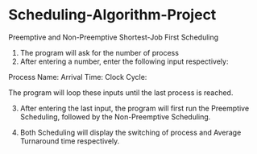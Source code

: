 # Scheduling-Algorithm-Project
Preemptive and Non-Preemptive Shortest-Job First Scheduling

1. The program will ask for the number of process
2. After entering a number, enter the following input respectively:

Process Name:
Arrival Time:
Clock Cycle:

The program will loop these inputs until the last process is reached.

3. After entering the last input, the program will first run the Preemptive Scheduling, followed by the Non-Preemptive Scheduling.
 
4. Both Scheduling will display the switching of process and Average Turnaround time respectively.
